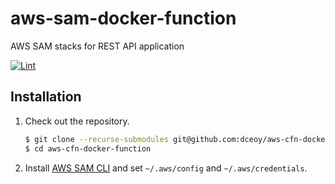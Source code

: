 aws-sam-docker-function
=======================

AWS SAM stacks for REST API application

[![Lint](https://github.com/dceoy/aws-cfn-docker-function/actions/workflows/lint.yml/badge.svg)](https://github.com/dceoy/aws-cfn-docker-function/actions/workflows/lint.yml)

Installation
------------

1.  Check out the repository.

    ```sh
    $ git clone --recurse-submodules git@github.com:dceoy/aws-cfn-docker-function.git
    $ cd aws-cfn-docker-function
    ```

2.  Install [AWS SAM CLI](https://github.com/aws/aws-sam-cli) and set `~/.aws/config` and `~/.aws/credentials`.
